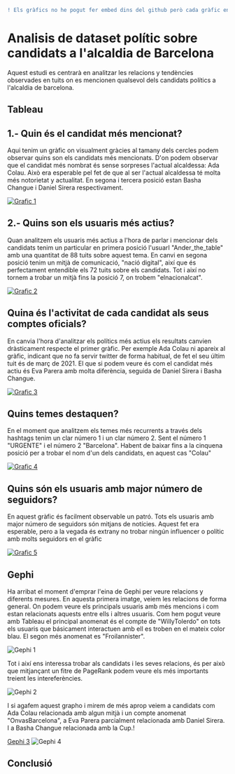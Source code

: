 ```diff
! Els gràfics no he pogut fer embed dins del github però cada gràfic en cas de clicar-hi et porta al gràfic publicat a Tableau.
```
# Analisis de dataset polític sobre candidats a l'alcaldia de Barcelona

Aquest estudi es centrarà en analitzar les relacions y tendències observades en tuits on es mencionen qualsevol dels candidats polítics a l'alcaldia de barcelona.

## Tableau

## 1.- Quin és el candidat més mencionat?

Aqui tenim un gràfic on visualment gràcies al tamany dels cercles podem observar quins son els candidats més mencionats. D'on podem observar que el candidat més nombrat és sense sorpreses l'actual alcaldessa: Ada Colau. Això era esperable pel fet de que al ser l'actual alcaldessa té molta més notorietat y actualitat. En segona i tercera posició estan Basha Changue i Daniel Sirera respectivament.

[![Grafic 1](https:&#47;&#47;public.tableau.com&#47;static&#47;images&#47;No&#47;Nombredemencionstotalspercandidats&#47;Dashboard1&#47;1_rss.png)](https://public.tableau.com/views/Nombredemencionstotalspercandidats/Dashboard1?:language=es-ES&:display_count=n&:origin=viz_share_link)

## 2.- Quins son els usuaris més actius?

Quan analitzem els usuaris més actius a l'hora de parlar i mencionar dels candidats tenim un particular en primera posició l'usuarI "Ander_the_table" amb una quantitat de 88 tuits sobre aquest tema. En canvi en segona posició tenim un mitjà de comunicació, "nació digital", així que és perfectament entendible els 72 tuits sobre els candidats. Tot i així no tornem a trobar un mitjà fins la posició 7, on trobem "elnacionalcat".

[![Grafic 2](https:&#47;&#47;public.tableau.com&#47;static&#47;images&#47;Us&#47;Usuariosmsactivos_16830506749830&#47;Dashboard1&#47;1_rss.png)](https://public.tableau.com/views/Usuariosmsactivos_16830506749830/Dashboard1?:language=es-ES&publish=yes&:display_count=n&:origin=viz_share_link)

## Quina és l'activitat de cada candidat als seus comptes oficials?

En canvia l'hora d'analitzar els polítics més actius els resultats canvien dràsticament respecte el primer gràfic. Per exemple Ada Colau ni apareix al gràfic, indicant que no fa servir twitter de forma habitual, de fet el seu últim tuit és de març de 2021. El que si podem veure és com el candidat més actiu és Eva Parera amb molta diferència, seguida de Daniel Sirera i Basha Changue.

[![Grafic 3](https:&#47;&#47;public.tableau.com&#47;static&#47;images&#47;Ca&#47;Candidatsmsactius3&#47;Dashboard2&#47;1_rss.png)](https://public.tableau.com/views/Candidatsmsactius3/Dashboard2?:language=es-ES&publish=yes&:display_count=n&:origin=viz_share_link)

## Quins temes destaquen? 

En el moment que analitzem els temes més recurrents a través dels hashtags tenim un clar número 1 i un clar número 2. Sent el número 1 "URGENTE" i el número 2 "Barcelona". Habent de baixar fins a la cinquena posició per a trobar el nom d'un dels candidats, en aquest cas "Colau"


[![Grafic 4](https:&#47;&#47;public.tableau.com&#47;static&#47;images&#47;Te&#47;Temasmscomentados&#47;Dashboard1&#47;1_rss.png)](https://public.tableau.com/views/Temasmscomentados/Dashboard1?:language=es-ES&publish=yes&:display_count=n&:origin=viz_share_link)

## Quins són els usuaris amb major número de seguidors?

En aquest gràfic és facilment observable un patró. Tots els usuaris amb major número de seguidors són mitjans de notícies. Aquest fet era esperable, pero a la vegada és extrany no trobar ningún influencer o polític amb molts seguidors en el gràfic

[![Grafic 5](https:&#47;&#47;public.tableau.com&#47;static&#47;images&#47;Us&#47;Usuariosconmayorfollowers&#47;Dashboard1&#47;1_rss.png)](https://public.tableau.com/views/Usuariosconmayorfollowers/Dashboard1?:language=es-ES&publish=yes&:display_count=n&:origin=viz_share_link)

## Gephi

Ha arribat el moment d'emprar l'eina de Gephi per veure relacions y diferents mesures. En aquesta primera imatge, veiem les relacions de forma general. On podem veure els principals usuaris amb més mencions i com estan relacionats aquests entre ells i altres usuaris. Com hem pogut veure amb Tableau el principal anomenat és el compte de "WillyTolerdo" on tots els usuaris que básicament interactuen amb ell es troben en el mateix color blau. El segon més anomenat es "Froilannister".

![Gephi 1](https://user-images.githubusercontent.com/116373618/235784781-b18c827f-acc4-4cb2-9db1-afb56ca23a50.JPG)

Tot i així ens interessa trobar als candidats i les seves relacions, és per això que mitjançant un fitre de PageRank podem veure els més importants treient les intereferències.

![Gephi 2](https://user-images.githubusercontent.com/116373618/235785610-88fe49c1-e16e-4681-a5d7-12b23bbf9c96.JPG)

I si agafem aquest grapho i mirem de més aprop veiem a candidats com Ada Colau relacionada amb algun mitjà i un compte anomenat "OnvasBarcelona", a Eva Parera parcialment relacionada amb Daniel Sirera. I a Basha Changue relacionada amb la Cup.!

[Gephi 3](https://user-images.githubusercontent.com/116373618/235786737-4f0bffce-f57f-43e5-9948-792947bf1d43.JPG)
![Gephi 4](https://user-images.githubusercontent.com/116373618/235786772-54f2da45-b993-444a-83ad-628030430313.JPG)

## Conclusió


